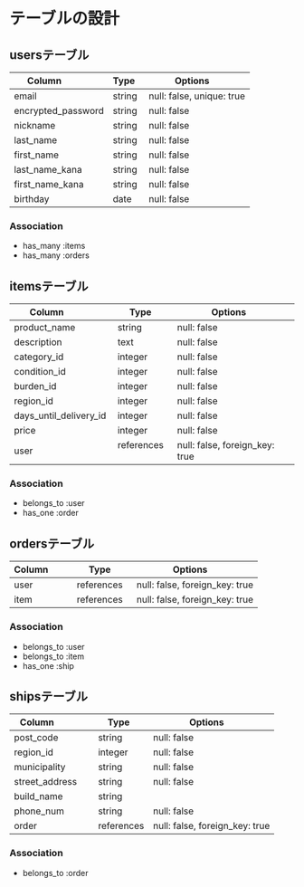 # テーブルの設計

## usersテーブル
| Column             | Type   | Options     |
| ------------------ | ------ | ----------- |
| email              | string | null: false, unique: true |
| encrypted_password | string | null: false |
| nickname           | string | null: false |
| last_name          | string | null: false |
| first_name         | string | null: false |
| last_name_kana     | string | null: false |
| first_name_kana    | string | null: false |
| birthday           | date   | null: false |

### Association
- has_many :items
- has_many :orders

## itemsテーブル
| Column                 | Type    | Options     |
| ---------------------- | ------- | ----------- |
| product_name           | string  | null: false |
| description            | text    | null: false |
| category_id            | integer | null: false | (ActiveHash)
| condition_id           | integer | null: false | (ActiveHash)
| burden_id              | integer | null: false | (ActiveHash)
| region_id              | integer | null: false | (ActiveHash)
| days_until_delivery_id | integer | null: false | (ActiveHash)
| price                  | integer | null: false |
| user                   | references  | null: false, foreign_key: true |

### Association

- belongs_to :user
- has_one :order 

## ordersテーブル
| Column          | Type   | Options     |
| --------------- | ------ | ----------- |
| user            | references  | null: false, foreign_key: true |
| item            | references  | null: false, foreign_key: true |

### Association
- belongs_to :user
- belongs_to :item
- has_one :ship

## shipsテーブル
| Column             | Type    | Options     |
| ------------------ | ------- | ----------- |
| post_code          | string  | null: false |
| region_id          | integer | null: false |
| municipality       | string  | null: false |
| street_address     | string  | null: false |
| build_name         | string  |             |
| phone_num          | string  | null: false |
| order              | references | null: false, foreign_key: true |

### Association
- belongs_to :order

